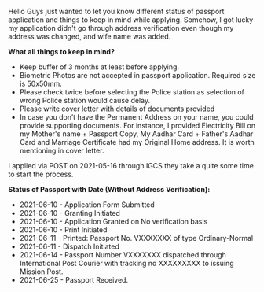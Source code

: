 Hello Guys just wanted to let you know different status of passport application and things to keep in mind while applying. Somehow, I got lucky my application didn't go through address verification even though my address was changed, and wife name was added.

**What all things to keep in mind?**
* Keep buffer of 3 months at least before applying. 
* Biometric Photos are not accepted in passport application. Required size is 50x50mm.
* Please check twice before selecting the Police station as selection of wrong Police station would cause delay.
* Please write cover letter with details of documents provided
* In case you don’t have the Permanent Address on your name, you could provide supporting documents. For instance, I provided Electricity Bill on my Mother's name + Passport Copy, My Aadhar Card + Father's Aadhar Card and Marriage Certificate had my Original Home address. It is worth mentioning in cover letter.

I applied via POST on 2021-05-16 through IGCS they take a quite some time to start the process.

**Status of Passport with Date (Without Address Verification):**
* 2021-06-10 - Application Form Submitted
* 2021-06-10 - Granting Initiated
* 2021-06-10 - Application Granted on No verification basis
* 2021-06-10 - Print Initiated
* 2021-06-11 - Printed: Passport No. VXXXXXXX of type Ordinary-Normal
* 2021-06-11 - Dispatch Initiated
* 2021-06-14 - Passport Number VXXXXXXX dispatched through International Post Courier with tracking no XXXXXXXXX to issuing Mission Post.
* 2021-06-25 - Passport Received.
